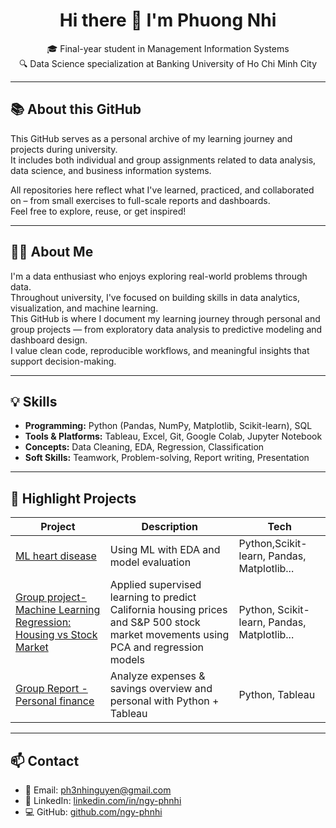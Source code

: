 <h1 align="center">Hi there 👋 I'm Phuong Nhi</h1>

<p align="center">
  🎓 Final-year student in Management Information Systems<br>
  🔍 Data Science specialization at Banking University of Ho Chi Minh City<br>
</p>

---
## 📚 About this GitHub

This GitHub serves as a personal archive of my learning journey and projects during university.  
It includes both individual and group assignments related to data analysis, data science, and business information systems.

All repositories here reflect what I've learned, practiced, and collaborated on – from small exercises to full-scale reports and dashboards.  
Feel free to explore, reuse, or get inspired!

---
## 👩‍💻 About Me

I'm a data enthusiast who enjoys exploring real-world problems through data.  
Throughout university, I've focused on building skills in data analytics, visualization, and machine learning.  
This GitHub is where I document my learning journey through personal and group projects — from exploratory data analysis to predictive modeling and dashboard design.  
I value clean code, reproducible workflows, and meaningful insights that support decision-making.

---

## 💡 Skills

- **Programming:** Python (Pandas, NumPy, Matplotlib, Scikit-learn), SQL  
- **Tools & Platforms:** Tableau, Excel, Git, Google Colab, Jupyter Notebook  
- **Concepts:** Data Cleaning, EDA, Regression, Classification  
- **Soft Skills:** Teamwork, Problem-solving, Report writing, Presentation

---

## 📌 Highlight Projects

| Project | Description | Tech |
|--------|-------------|------|
| [ML heart disease](https://github.com/ngy-phnhi/ml-heart-disease) | Using ML with EDA and model evaluation | Python,Scikit-learn, Pandas, Matplotlib... |
| [Group project- Machine Learning Regression: Housing vs Stock Market](https://github.com/ngy-phnhi/ML-EDA-regression-pca) | Applied supervised learning to predict California housing prices and S&P 500 stock market movements using PCA and regression models |  Python, Scikit-learn, Pandas, Matplotlib... |
| [Group Report - Personal finance](https://github.com/ngy-phnhi/Report-Personal-finance) | Analyze expenses & savings overview and personal with Python + Tableau | Python, Tableau |

---

## 📫 Contact

- 📧 Email: [ph3nhinguyen@gmail.com](mailto:ph3nhinguyen@gmail.com)  
- 🔗 LinkedIn: [linkedin.com/in/ngy-phnhi](https://www.linkedin.com/in/ngy-phnhi)  
- 💻 GitHub: [github.com/ngy-phnhi](https://github.com/ngy-phnhi)
